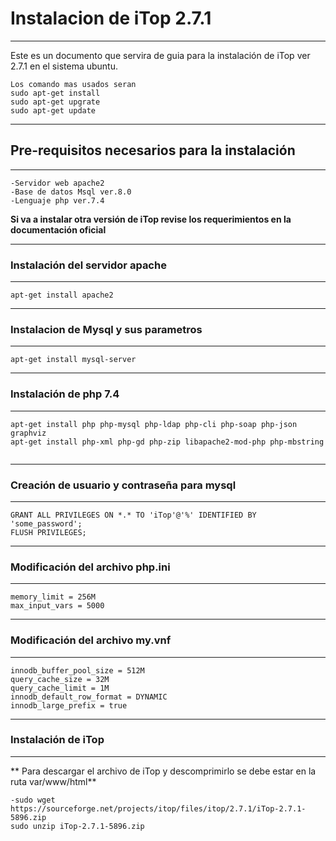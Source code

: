 # Instalacion de iTop 2.7.1
***
Este es un documento que servira de guia para la instalación de iTop ver 2.7.1
en el sistema ubuntu.

```
Los comando mas usados seran
sudo apt-get install
sudo apt-get upgrate
sudo apt-get update

```

***

## Pre-requisitos necesarios para la instalación
***
```
-Servidor web apache2
-Base de datos Msql ver.8.0
-Lenguaje php ver.7.4
```
**Si va a instalar otra versión de iTop revise los requerimientos en la documentación oficial**
***

### Instalación del servidor apache
***

```
apt-get install apache2

```
***

### Instalacion de Mysql y sus parametros

***
```
apt-get install mysql-server

```

***

### Instalación de php 7.4
***

```
apt-get install php php-mysql php-ldap php-cli php-soap php-json graphviz
apt-get install php-xml php-gd php-zip libapache2-mod-php php-mbstring


```
***

### Creación de usuario y contraseña para mysql
***
```
GRANT ALL PRIVILEGES ON *.* TO 'iTop'@'%' IDENTIFIED BY 'some_password';
FLUSH PRIVILEGES;

```
***

### Modificación del archivo php.ini
***
```
memory_limit = 256M 
max_input_vars = 5000

```
***
### Modificación del archivo my.vnf
***
```
innodb_buffer_pool_size = 512M
query_cache_size = 32M
query_cache_limit = 1M
innodb_default_row_format = DYNAMIC
innodb_large_prefix = true
```
***
### Instalación de iTop
*** 
** Para descargar el archivo de iTop y descomprimirlo se debe estar en la ruta var/www/html**

```
-sudo wget https://sourceforge.net/projects/itop/files/itop/2.7.1/iTop-2.7.1-5896.zip
sudo unzip iTop-2.7.1-5896.zip
```


